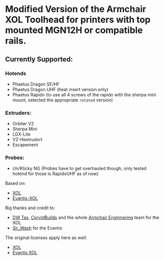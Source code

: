 # Modified Version of the Armchair XOL Toolhead for printers with top mounted MGN12H or compatible rails.

## Currently Supported:

### Hotends
- Phaetus Dragon SF/HF
- Phaetus Dragon UHF (heat insert version only)
- Phaetus Rapido (to use all 4 screws of the rapido with the sherpa mini mount, selected the appropriate `rotated` version)

### Extruders:
- Orbiter V2
- Sherpa Mini
- LGX-Lite
- VZ-Hextrudort
- Escapement

### Probes:
- Un/Klicky NG
(Probes have to get overhauled though, only tested hotend for those is RapidoUHF as of now)

Based on:
- [XOL](https://github.com/Armchair-Heavy-Industries/Xol-Toolhead)
- [Evantis-XOL](https://www.printables.com/de/model/600324-evantis-xol-toolhead)
  
Big thanks and credit to:
- [DW Tas](https://github.com/DW-Tas), [CorvidBuilds](https://github.com/CorvidBuilds) and the whole [Armchair Enginnering](https://github.com/Armchair-Heavy-Industries) team for the XOL
- [Sir_Wash](https://www.printables.com/de/model/600324-evantis-xol-toolhead) for the Evantis

The original licenses apply here as well:
- [XOL](https://github.com/Armchair-Heavy-Industries/Xol-Toolhead/blob/main/LICENSE)
- [Evantis XOL](https://www.printables.com/de/model/600324-evantis-xol-toolhead)
